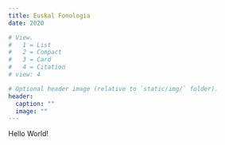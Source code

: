 ```yaml
---
title: Euskal Fonologia
date: 2020

# View.
#   1 = List
#   2 = Compact
#   3 = Card
#   4 = Citation
# view: 4

# Optional header image (relative to `static/img/` folder).
header:
  caption: ""
  image: ""
---
```


Hello World!